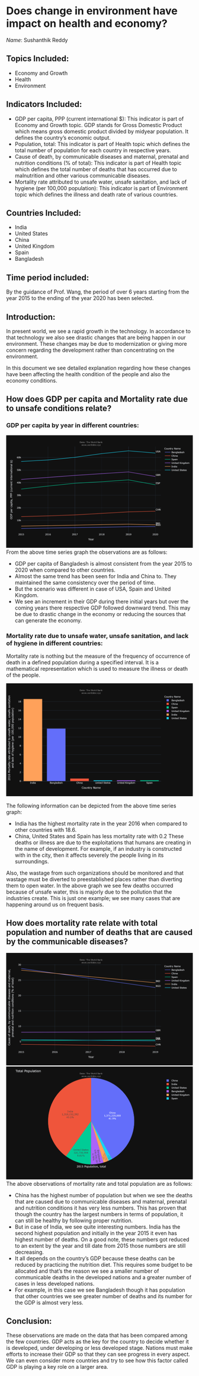 # Does change in environment have impact on health and economy?
*Name*: Sushanthik Reddy
## Topics Included:
- Economy and Growth
- Health
- Environment
## Indicators Included:
- GDP per capita, PPP (current international $): This indicator is part of Economy and Growth topic. GDP stands for Gross Domestic Product which means gross domestic product divided by midyear population. It defines the country’s economic output.
- Population, total: This indicator is part of Health topic which defines the total number of population for each country in respective years.
- Cause of death, by communicable diseases and maternal, prenatal and nutrition conditions (% of total): This indicator is part of Health topic which defines the total number of deaths that has occurred due to malnutrition and other various communicable diseases.
- Mortality rate attributed to unsafe water, unsafe sanitation, and lack of hygiene (per 100,000 population): This indicator is part of Environment topic which defines the illness and death rate of various countries.
## Countries Included:
- India
- United States
- China
- United Kingdom
- Spain
- Bangladesh
## Time period included:
By the guidance of Prof. Wang, the period of over 6 years starting from the year 2015 to the ending of the year 2020 has been selected. 
## Introduction:
In present world, we see a rapid growth in the technology. In accordance to that technology we also see drastic changes that are being happen in our environment. These changes may be due to modernization or giving more concern regarding the development rather than concentrating on the environment.

In this document we see detailed explanation regarding how these changes have been affecting the health condition of the people and also the economy conditions.
## How does GDP per capita and Mortality rate due to unsafe conditions relate?
###  GDP per capita by year in different countries:
![](GDP_percapita_Timeseries_graph.png)
From the above time series graph the observations are as follows:
- GDP per capita of Bangladesh is almost consistent from the year 2015 to 2020 when compared to other countries.
- Almost the same trend has been seen for India and China to. They maintained the same consistency over the period of time.
- But the scenario was different in case of USA, Spain and United Kingdom. 
- We see an increment in their GDP during there initial years but over the coming years there respective GDP followed downward trend. This may be due to drastic change in the economy or reducing the sources that can generate the economy.
### Mortality rate due to unsafe water, unsafe sanitation, and lack of hygiene in different countries:
Mortality rate is nothing but the measure of the frequency of occurrence of death in a defined population during a specified interval. It is a mathematical representation which is used to measure the illness or death of the people.

![](Mortality_rate_unsafe_water_Bar_graph.png)

The following information can be depicted from the above time series graph:
- India has the highest mortality rate in the year 2016 when compared to other countries with 18.6.
- China, United States and Spain has less mortality rate with 0.2 
These deaths or illness are due to the exploitations that humans are creating in the name of development. For example, if an industry is constructed with in the city, then it affects severely the people living in its surroundings. 

Also, the wastage from such organizations should be monitored and that wastage must be diverted to preestablished places rather than diverting them to open water. In the above graph we see few deaths occurred because of unsafe water, this is majorly due to the pollution that the industries create. This is just one example; we see many cases that are happening around us on frequent basis. 
## How does mortality rate relate with total population and number of deaths that are caused by the communicable diseases?
![](cause_of_death_by_nutrition_Timeseries_graph.png)
![](Total_population_Piechart.png)
The above observations of mortality rate and total population are as follows:
- China has the highest number of population but when we see the deaths that are caused due to communicable diseases and maternal, prenatal and nutrition conditions it has very less numbers. This has proven that though the country has the largest numbers in terms of population, it can still be healthy by following proper nutrition.
- But in case of India, we see quite interesting numbers. India has the second highest population and initially in the year 2015 it even has highest number of deaths. On a good note, these numbers got reduced to an extent by the year and till date from 2015 those numbers are still decreasing.
- It all depends on the country’s GDP because these deaths can be reduced by practicing the nutrition diet. This requires some budget to be allocated and that’s the reason we see a smaller number of communicable deaths in the developed nations and a greater number of cases in less developed nations.
- For example, in this case we see Bangladesh though it has population that other countries we see greater number of deaths and its number for the GDP is almost very less. 
## Conclusion:
These observations are made on the data that has been compared among the few countries. GDP acts as the key for the country to decide whether it is developed, under developing or less developed stage. Nations must make efforts to increase their GDP so that they can see progress in every aspect. We can even consider more countries and try to see how this factor called GDP is playing a key role on a larger area.

